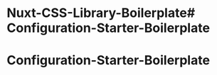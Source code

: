 # Nuxt-CSS-Library-Boilerplate# Configuration-Starter-Boilerplate
# Configuration-Starter-Boilerplate
